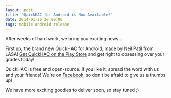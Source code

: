 ```yaml
---
layout: post
title: "QuickHAC for Android is Now Available!"
date: 2014-01-26 20:00:00
tags: mobile android release
---
```


After weeks of hard work, we bring you exciting news...

First up, the brand new QuickHAC for Android, made by Neil Patil from LASA! [Get QuickHAC on the Play Store][playlink] and get right to obsessing over your grades today!

QuickHAC is free and open-source. If you like it, spread the word with us and your friends! We're on [Facebook][fb], so don't be afraid to give us a thumbs up!

We have more exciting goodies to deliver soon, so stay tuned ;)

[playlink]: https://play.google.com/store/apps/details?id=com.patil.quickhac
[fb]: https://www.facebook.com/quickhac
